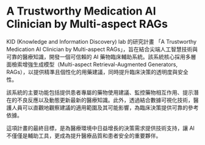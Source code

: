 # A Trustworthy Medication AI Clinician by Multi-aspect RAGs
KID (Knowledge and Information Discovery) lab 的研究計畫 「A Trustworthy Medication AI Clinician by Multi-aspect RAGs」，旨在結合尖端人工智慧技術與可靠的醫療知識，開發一個可信賴的 AI 藥物臨床輔助系統。該系統核心採用多層面檢索增強生成模型（Multi-aspect Retrieval-Augmented Generators, RAGs），以提供精準且個性化的用藥建議，同時提升臨床決策的透明度與安全性。

該系統的主要功能包括提供患者專屬的藥物使用建議、監控藥物相互作用、提示潛在的不良反應以及動態更新最新的醫療知識。此外，透過結合數據可視化技術，醫護人員可以直觀地觀察建議的適用範圍及其可能影響，為臨床決策提供可靠的參考依據。

這項計畫的最終目標，是為醫療環境中日益增長的決策需求提供技術支持，讓 AI 不僅僅是輔助工具，更成為提升醫療品質和患者安全的重要夥伴。